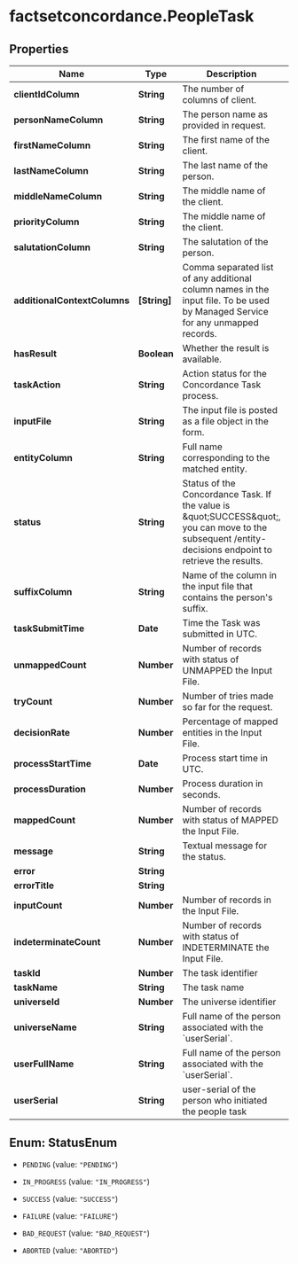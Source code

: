 # factsetconcordance.PeopleTask

## Properties

Name | Type | Description | Notes
------------ | ------------- | ------------- | -------------
**clientIdColumn** | **String** | The number of columns of client.  | [optional] 
**personNameColumn** | **String** | The person name as provided in request. | [optional] 
**firstNameColumn** | **String** | The first name of the client. | [optional] 
**lastNameColumn** | **String** | The last name of the person. | [optional] 
**middleNameColumn** | **String** | The middle name of the client. | [optional] 
**priorityColumn** | **String** | The middle name of the client. | [optional] 
**salutationColumn** | **String** | The salutation of the person. | [optional] 
**additionalContextColumns** | **[String]** | Comma separated list of any additional column names in the input file.  To be used by Managed Service for any unmapped records.  | [optional] 
**hasResult** | **Boolean** | Whether the result is available. | [optional] 
**taskAction** | **String** | Action status for the Concordance Task process. | [optional] 
**inputFile** | **String** | The input file is posted as a file object in the form.  | [optional] 
**entityColumn** | **String** | Full name corresponding to the matched entity. | [optional] 
**status** | **String** | Status of the Concordance Task. If the value is \&quot;SUCCESS\&quot;, you can move to the subsequent /entity-decisions endpoint to retrieve the results. | [optional] 
**suffixColumn** | **String** | Name of the column in the input file that contains the person&#39;s suffix.  | [optional] 
**taskSubmitTime** | **Date** | Time the Task was submitted in UTC. | [optional] 
**unmappedCount** | **Number** | Number of records with status of UNMAPPED the Input File. | [optional] 
**tryCount** | **Number** | Number of tries made so far for the request. | [optional] 
**decisionRate** | **Number** | Percentage of mapped entities in the Input File. | [optional] 
**processStartTime** | **Date** | Process start time in UTC. | [optional] 
**processDuration** | **Number** | Process duration in seconds. | [optional] 
**mappedCount** | **Number** | Number of records with status of MAPPED the Input File. | [optional] 
**message** | **String** | Textual message for the status. | [optional] 
**error** | **String** |  | [optional] 
**errorTitle** | **String** |  | [optional] 
**inputCount** | **Number** | Number of records in the Input File. | [optional] 
**indeterminateCount** | **Number** | Number of records with status of INDETERMINATE the Input File. | [optional] 
**taskId** | **Number** | The task identifier | [optional] 
**taskName** | **String** | The task name | [optional] 
**universeId** | **Number** | The universe identifier | [optional] 
**universeName** | **String** | Full name of the person associated with the &#x60;userSerial&#x60;.  | [optional] 
**userFullName** | **String** | Full name of the person associated with the &#x60;userSerial&#x60;.  | [optional] 
**userSerial** | **String** | user-serial of the person who initiated the people task  | [optional] 



## Enum: StatusEnum


* `PENDING` (value: `"PENDING"`)

* `IN_PROGRESS` (value: `"IN_PROGRESS"`)

* `SUCCESS` (value: `"SUCCESS"`)

* `FAILURE` (value: `"FAILURE"`)

* `BAD_REQUEST` (value: `"BAD_REQUEST"`)

* `ABORTED` (value: `"ABORTED"`)




